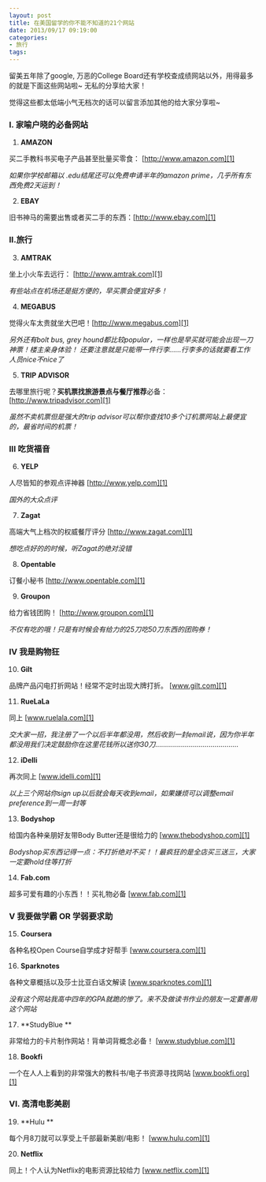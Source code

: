 ```yaml
---
layout: post
title: 在美国留学的你不能不知道的21个网站
date: 2013/09/17 09:19:00
categories:
- 旅行
tags:
---
```


留美五年除了google, 万恶的College Board还有学校查成绩网站以外，用得最多的就是下面这些网站啦~ 无私的分享给大家！

觉得这些都太低端小气无档次的话可以留言添加其他的给大家分享啦~



### I. 家喻户晓的必备网站

1. **AMAZON**

买二手教科书买电子产品甚至批量买零食： [http://www.amazon.com][1]

*如果你学校邮箱以 .edu结尾还可以免费申请半年的amazon prime，几乎所有东西免费2天运到！*

2. **EBAY**

旧书神马的需要出售或者买二手的东西：[http://www.ebay.com][1]

### II.旅行

3. **AMTRAK**

坐上小火车去远行： [http://www.amtrak.com][1]

*有些站点在机场还是挺方便的，早买票会便宜好多！*

4. **MEGABUS**

觉得火车太贵就坐大巴吧！[http://www.megabus.com][1]

*另外还有bolt bus, grey hound都比较popular，一样也是早买就可能会出现一刀神票！楼主亲身体验！ 还要注意就是只能带一件行李……行李多的话就要看工作人员nice不nice了*

5. **TRIP ADVISOR**

去哪里旅行呢？**买机票找旅游景点与餐厅推荐**必备：[http://www.tripadvisor.com][1]

*虽然不卖机票但是强大的trip advisor可以帮你查找10多个订机票网站上最便宜的，最省时间的机票！*

### III 吃货福音

6. **YELP**

人尽皆知的参观点评神器 [http://www.yelp.com][1]

*国外的大众点评*

7. **Zagat**

高端大气上档次的权威餐厅评分 [http://www.zagat.com][1]

*想吃点好的的时候，听Zagat的绝对没错*

8. **Opentable**

订餐小秘书 [http://www.opentable.com][1]

9. **Groupon**

给力省钱团购！  [http://www.groupon.com][1]

*不仅有吃的哦！只是有时候会有给力的25刀吃50刀东西的团购券！*

### IV 我是购物狂

10. **Gilt**

品牌产品闪电打折网站！经常不定时出现大牌打折。 [www.gilt.com][1]

11. **RueLaLa**

同上  [www.ruelala.com][1]

*交大家一招，我注册了一个以后半年都没用，然后收到一封email说，因为你半年都没用我们决定鼓励你在这里花钱所以送你30刀……………………………………*

12. **iDelli**

再次同上 [www.idelli.com][1]

*以上三个网站你sign up以后就会每天收到email，如果嫌烦可以调整email preference到一周一封等*

13. **Bodyshop**

给国内各种亲朋好友带Body Butter还是很给力的 [www.thebodyshop.com][1]

*Bodyshop买东西记得一点：不打折绝对不买！！最疯狂的是全店买三送三，大家一定要hold住等打折*

14. **Fab.com**

超多可爱有趣的小东西！！买礼物必备  [www.fab.com][1]

### V  我要做学霸 OR 学弱要求助

15. **Coursera**

各种名校Open Course自学成才好帮手  [www.coursera.com][1]

16. **Sparknotes**

各种文章概括以及莎士比亚白话文解读  [www.sparknotes.com][1]

*没有这个网站我高中四年的GPA就跪的惨了。来不及做读书作业的朋友一定要善用这个网站*

17. **StudyBlue **

非常给力的卡片制作网站！背单词背概念必备！ [www.studyblue.com][1]

18. **Bookfi**

一个在人人上看到的非常强大的教科书/电子书资源寻找网站 [www.bookfi.org][1]

### VI. 高清电影美剧

19. **Hulu **

每个月8刀就可以享受上千部最新美剧/电影！ [www.hulu.com][1]

20. **Netflix**

同上！个人认为Netflix的电影资源比较给力   [www.netflix.com][1]

[1]: http://reg.renren.com/xn6253.do?ss=10130&rt=2

